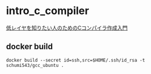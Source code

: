 # intro_c_compiler

[低レイヤを知りたい人のためのCコンパイラ作成入門](https://www.sigbus.info/compilerbook)

## docker build

`docker build --secret id=ssh,src=$HOME/.ssh/id_rsa -t schumi543/gcc_ubuntu .`
